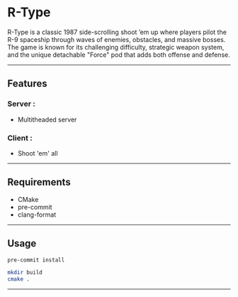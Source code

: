 # R-Type
R-Type is a classic 1987 side-scrolling shoot ’em up where players pilot the R-9 spaceship through waves of enemies, obstacles, and massive bosses. The game is known for its challenging difficulty, strategic weapon system, and the unique detachable "Force" pod that adds both offense and defense.

---

## Features
### Server :
- Multitheaded server


### Client :
- Shoot 'em' all

---

## Requirements
- CMake
- pre-commit
- clang-format

---

## Usage
```bash
pre-commit install

mkdir build
cmake .
```
---